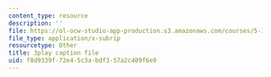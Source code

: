 ```yaml
---
content_type: resource
description: ''
file: https://ol-ocw-studio-app-production.s3.amazonaws.com/courses/5-111sc-principles-of-chemical-science-fall-2014/f8d9339f72e45c3abdf357a2c409f6e9_lLdPSLNxDqA.srt
file_type: application/x-subrip
resourcetype: Other
title: 3play caption file
uid: f8d9339f-72e4-5c3a-bdf3-57a2c409f6e9
---
```

